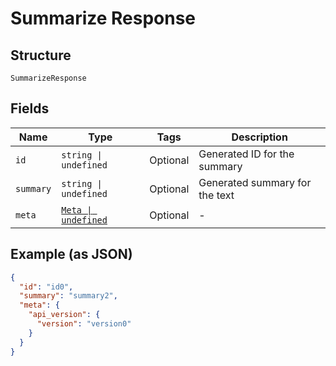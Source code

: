 
# Summarize Response

## Structure

`SummarizeResponse`

## Fields

| Name | Type | Tags | Description |
|  --- | --- | --- | --- |
| `id` | `string \| undefined` | Optional | Generated ID for the summary |
| `summary` | `string \| undefined` | Optional | Generated summary for the text |
| `meta` | [`Meta \| undefined`](../../doc/models/meta.md) | Optional | - |

## Example (as JSON)

```json
{
  "id": "id0",
  "summary": "summary2",
  "meta": {
    "api_version": {
      "version": "version0"
    }
  }
}
```

